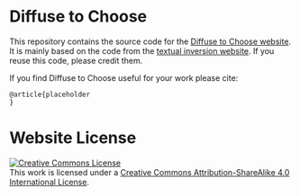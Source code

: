 # Diffuse to Choose

This repository contains the source code for the [Diffuse to Choose website](https://diffuse-to-choose.github.io).
It is mainly based on the code from the [textual inversion website](textual-inversion.github.io). If you reuse this code, please credit them.

If you find Diffuse to Choose useful for your work please cite:
```
@article{placeholder
}
```

# Website License
<a rel="license" href="http://creativecommons.org/licenses/by-sa/4.0/"><img alt="Creative Commons License" style="border-width:0" src="https://i.creativecommons.org/l/by-sa/4.0/88x31.png" /></a><br />This work is licensed under a <a rel="license" href="http://creativecommons.org/licenses/by-sa/4.0/">Creative Commons Attribution-ShareAlike 4.0 International License</a>.
